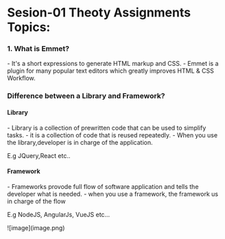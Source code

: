<h1>Sesion-01 Theoty Assignments Topics:</h1>

<h3>1.  What is Emmet?</h3>
- It's a short expressions to generate HTML markup and CSS.
- Emmet is a plugin for many popular text editors which greatly improves HTML & CSS Workflow.
<h3>  Difference between a Library and Framework?</h3>
<h4>Library</h4> 
- Library is a collection of prewritten code that can be used to simplify tasks.
- it is a collection of code that is reused repeatedly.
- When you use the library,developer is in charge of the application.
<p>E.g  JQuery,React etc..</p>
<h4>Framework</h4> 
- Frameworks provode full flow of software application and tells the developer what is needed.
- when you use a framework, the framework us in charge of the flow
<p>E.g NodeJS, AngularJs, VueJS etc...</p>
![image](image.png)
